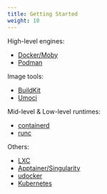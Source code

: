 ```yaml
---
title: Getting Started
weight: 10
---
```


High-level engines:
- [Docker/Moby](./docker)
- [Podman](./podman)

Image tools:
- [BuildKit](./buildkit)
- [Umoci](./umoci)

Mid-level & Low-level runtimes:
- [containerd](./containerd)
- [runc](./runc)

Others:
- [LXC](./lxc)
- [Apptainer/Singularity](./apptainer)
- [udocker](./udocker)
- [Kubernetes](./kubernetes)
